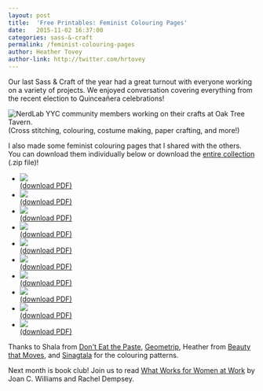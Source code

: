 ```yaml
---
layout: post
title:  'Free Printables: Feminist Colouring Pages'
date:   2015-11-02 16:37:00
categories: sass-&-craft
permalink: /feminist-colouring-pages
author: Heather Tovey
author-link: http://twitter.com/hrtovey
---
```


Our last Sass & Craft of the year had a great turnout with everyone working on a variety of projects. We enjoyed conversation covering everything from the recent election to Quinceañera celebrations!

<div class="post-image">
	<img srcset="{{site.baseurl}}/img/posts/20151102/sasscraft--small.jpg 320w,
		{{site.baseurl}}/img/posts/20151102/sasscraft--medium.jpg 480w, 
		{{site.baseurl}}/img/posts/20151102/sasscraft--large.jpg 680w" 
		src="{{site.baseurl}}/img/posts/20151102/sasscraft--large.jpg"
		alt="NerdLab YYC community members working on their crafts at Oak Tree Tavern.">
	<div class="small-text image-caption">(Cross stitching, colouring, costume making, paper crafting, and more!)</div>
</div>

I also made some feminist colouring pages that I shared with the others. You can download them individually below or download the [entire collection]({{site.baseurl}}/assets/femcolour/feminist_colouring_pages.zip) (.zip file)!

<ul class="grid">
	<li class="post-image grid--one-third">
		<img class="align-center image--border" src="{{site.baseurl}}/img/posts/20151102/feminist_as_fuck.png">
		<div class="small-text text-align-center image-caption">
		<a href="{{site.baseurl}}/assets/femcolour/feminist-as-fuck.pdf">(download PDF)</a>
		</div>
	</li><li class="post-image grid--one-third">
		<img class="align-center image--border" src="{{site.baseurl}}/img/posts/20151102/flavia_dzodan.png">
		<div class="small-text text-align-center image-caption">
		<a href="{{site.baseurl}}/assets/femcolour/flavia-dzodan.pdf">(download PDF)</a></div>
	</li><li class="post-image grid--one-third">
		<img class="align-center image--border" src="{{site.baseurl}}/img/posts/20151102/julie_pagano.png">
		<div class="small-text text-align-center image-caption">
		<a href="{{site.baseurl}}/assets/femcolour/julie-pagano.pdf">(download PDF)</a></div>
	</li><li class="post-image grid--one-third">
		<img class="align-center image--border" src="{{site.baseurl}}/img/posts/20151102/roxane_gay.png">
		<div class="small-text text-align-center image-caption">
		<a href="{{site.baseurl}}/assets/femcolour/roxane-gay.pdf">(download PDF)</a></div>
	</li><li class="post-image grid--one-third">
		<img class="align-center image--border" src="{{site.baseurl}}/img/posts/20151102/audre_lord.png">
		<div class="small-text text-align-center image-caption">
		<a href="{{site.baseurl}}/assets/femcolour/audre-lord.pdf">(download PDF)</a></div>
	</li><li class="post-image grid--one-third">
		<img class="align-center image--border" src="{{site.baseurl}}/img/posts/20151102/bell_hooks.png">
		<div class="small-text text-align-center image-caption">
		<a href="{{site.baseurl}}/assets/femcolour/bell-hooks.pdf">(download PDF)</a></div>
	</li><li class="post-image grid--one-third">
		<img class="align-center image--border" src="{{site.baseurl}}/img/posts/20151102/nasma_ahmed.png">
		<div class="small-text text-align-center image-caption">
		<a href="{{site.baseurl}}/assets/femcolour/nasma-ahmed.pdf">(download PDF)</a></div>
	</li><li class="post-image grid--one-third">
		<img class="align-center image--border" src="{{site.baseurl}}/img/posts/20151102/kronda_adair.png">
		<div class="small-text text-align-center image-caption">
		<a href="{{site.baseurl}}/assets/femcolour/kronda-adair.pdf">(download PDF)</a></div>
	</li><li class="post-image grid--one-third">
		<img class="align-center image--border" src="{{site.baseurl}}/img/posts/20151102/feminist_killjoy.png">
		<div class="small-text text-align-center image-caption">
		<a href="{{site.baseurl}}/assets/femcolour/feminist-killjoy.pdf">(download PDF)</a></div>
	</li><li class="post-image grid--one-third">
		<img class="align-center image--border" src="{{site.baseurl}}/img/posts/20151102/felicia_day.png">
		<div class="small-text text-align-center image-caption">
		<a href="{{site.baseurl}}/assets/femcolour/felicia-day.pdf">(download PDF)</a></div>
	</li>
</ul>

<p class="small-text">Thanks to Shala from <a href="http://www.donteatthepaste.com/">Don't Eat the Paste</a>, <a href="http://geometrip.com/">Geometrip</a>, Heather from <a href="http://beautythatmoves.typepad.com/">Beauty that Moves</a>, and <a href="http://sinagtala.deviantart.com/">Sinagtala</a> for the colouring patterns.</p>

Next month is book club! Join us to read [What Works for Women at Work](https://www.goodreads.com/book/show/17920210-what-works-for-women-at-work) by Joan C. Williams and Rachel Dempsey.

